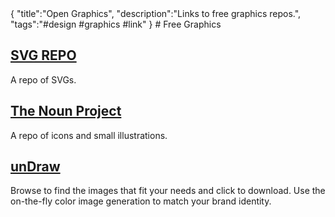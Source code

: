 <steelsky>
{
  "title":"Open Graphics",
  "description":"Links to free graphics repos.",
  "tags":"#design #graphics #link"
}
</steelsky>
# Free Graphics

## [SVG REPO](https://www.svgrepo.com/)

A repo of SVGs. 

## [The Noun Project](https://thenounproject.com/term/open-source/)

A repo of icons and small illustrations.

## [unDraw](https://undraw.co/illustrations)

Browse to find the images that fit your needs and click to download. Use the on-the-fly color image generation to match your brand identity.